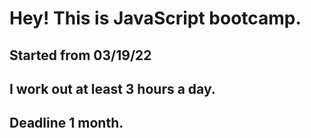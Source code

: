 # Hey! This is JavaScript bootcamp.

## Started from 03/19/22

## I work out at least 3 hours a day.
## Deadline 1 month.


